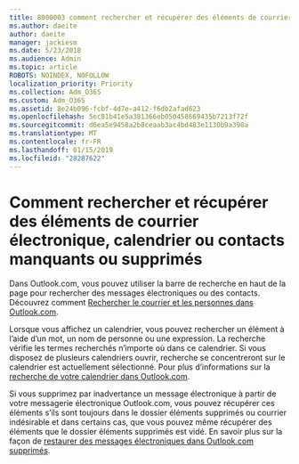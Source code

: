 ```yaml
---
title: 8000003 comment rechercher et récupérer des éléments de courrier électronique, calendrier ou contacts manquants ou supprimés
ms.author: daeite
author: daeite
manager: jackiesm
ms.date: 5/23/2018
ms.audience: Admin
ms.topic: article
ROBOTS: NOINDEX, NOFOLLOW
localization_priority: Priority
ms.collection: Adm_O365
ms.custom: Adm_O365
ms.assetid: 8e24b096-fcbf-4d7e-a412-f6db2afad623
ms.openlocfilehash: 5ec81b41e5a381366eb050458669435b7213f72f
ms.sourcegitcommit: d6ea5e9458a2b8ceaab3ac4bd483e1130b9a398a
ms.translationtype: MT
ms.contentlocale: fr-FR
ms.lasthandoff: 01/15/2019
ms.locfileid: "28287622"
---
```

# <a name="how-to-find-and-recover-missing-or-deleted-email-calendar-or-contacts-items"></a>Comment rechercher et récupérer des éléments de courrier électronique, calendrier ou contacts manquants ou supprimés

Dans Outlook.com, vous pouvez utiliser la barre de recherche en haut de la page pour rechercher des messages électroniques ou des contacts. Découvrez comment [Rechercher le courrier et les personnes dans Outlook.com](https://support.office.com/article/88108edf-028e-4306-b87e-7400bbb40aa7).
  
Lorsque vous affichez un calendrier, vous pouvez rechercher un élément à l’aide d’un mot, un nom de personne ou une expression. La recherche vérifie les termes recherchés n’importe où dans ce calendrier. Si vous disposez de plusieurs calendriers ouvrir, recherche se concentreront sur le calendrier est actuellement sélectionné. Pour plus d’informations sur la [recherche de votre calendrier dans Outlook.com](https://support.office.com/article/5bc05289-c84c-4849-95a8-7eac05ed478a).
  
Si vous supprimez par inadvertance un message électronique à partir de votre messagerie électronique Outlook.com, vous pouvez récupérer ces éléments s’ils sont toujours dans le dossier éléments supprimés ou courrier indésirable et dans certains cas, que vous pouvez même récupérer des éléments que le dossier éléments supprimés est vidé. En savoir plus sur la façon de [restaurer des messages électroniques dans Outlook.com supprimés](https://support.office.com/article/cf06ab1b-ae0b-418c-a4d9-4e895f83ed50).
  

